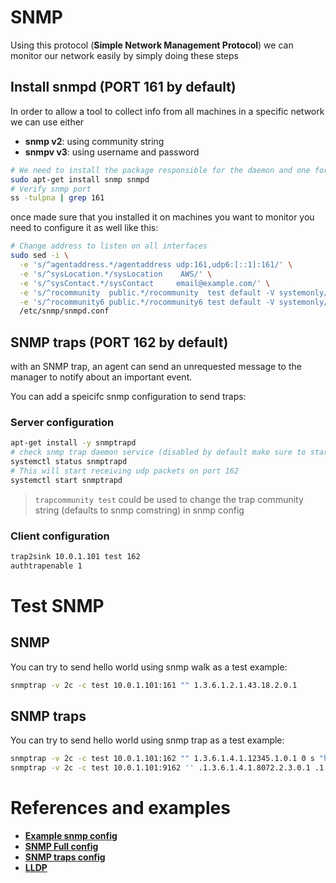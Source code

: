 # SNMP
Using this protocol (**Simple Network Management Protocol**) we can monitor our network easily by simply doing these steps
## Install snmpd (PORT 161 by default)
In order to allow a tool to collect info from all machines in a specific network we can use either

- **snmp v2**: using community string
- **snmpv v3**: using username and password


```sh
# We need to install the package responsible for the daemon and one for tools and libraries
sudo apt-get install snmp snmpd
# Verify snmp port
ss -tulpna | grep 161
```

once made sure that you installed it on machines you want to monitor you need to configure it as well like this:
```sh
# Change address to listen on all interfaces
sudo sed -i \
  -e 's/^agentaddress.*/agentaddress udp:161,udp6:[::1]:161/' \
  -e 's/^sysLocation.*/sysLocation    AWS/' \
  -e 's/^sysContact.*/sysContact     email@example.com/' \
  -e 's/^rocommunity  public.*/rocommunity  test default -V systemonly/' \
  -e 's/^rocommunity6 public.*/rocommunity6 test default -V systemonly/' \
  /etc/snmp/snmpd.conf
```

## SNMP traps (PORT 162 by default)
with an SNMP trap, an agent can send an unrequested message to the manager to notify about an important event.

You can add a speicifc snmp configuration to send traps:

### Server configuration
```sh
apt-get install -y snmptrapd
# check snmp trap daemon service (disabled by default make sure to start it if you want)
systemctl status snmptrapd
# This will start receiving udp packets on port 162
systemctl start snmptrapd
```
>`trapcommunity test` could be used to change the trap community string (defaults to snmp comstring) in snmp config
### Client configuration
```sh
trap2sink 10.0.1.101 test 162
authtrapenable 1
```
# Test SNMP
## SNMP
You can try to send hello world using snmp walk as a test example:
```sh
snmptrap -v 2c -c test 10.0.1.101:161 "" 1.3.6.1.2.1.43.18.2.0.1
```
## SNMP traps
You can try to send hello world using snmp trap as a test example:
```sh
snmptrap -v 2c -c test 10.0.1.101:162 "" 1.3.6.1.4.1.12345.1.0.1 0 s "hello world"
snmptrap -v 2c -c test 10.0.1.101:9162 '' .1.3.6.1.4.1.8072.2.3.0.1 .1.3.6.1.4.1.8072.2.3.2.1 s "Hello, World"
```

# References and examples
- [**Example snmp config**](https://gist.github.com/mingderwang/24cabb9735ff061181a8)
- [**SNMP Full config**](https://gist.github.com/skihero/970420)
- [**SNMP traps config**](http://www.net-snmp.org/wiki/index.php/TUT:snmptrap)
- [**LLDP**](https://blog.marquis.co/posts/2015-09-07-installing-lldp-on-ubuntu/)